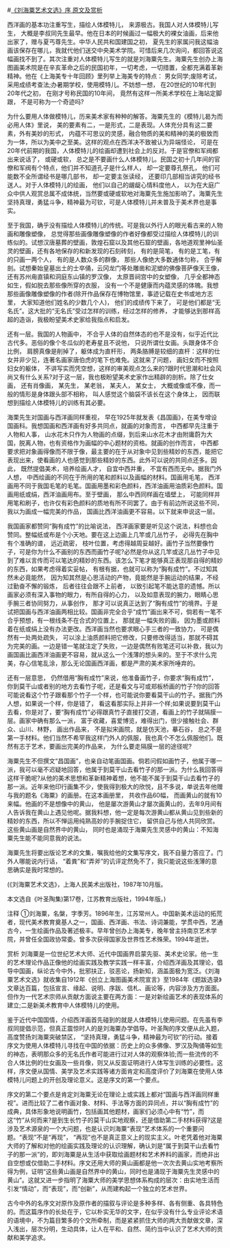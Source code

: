 #[《刘海粟艺术文选》序 原文及赏析](https://www.vrrw.net/wx/14443.html)

西洋画的基本功注重写生，描绘人体模特儿， 来源极古。我国人对人体模特儿写生， 大概是李叔同先生最早。他在日本的时候画过一幅极大的裸女油画，后来他出家了，赠与夏丐尊先生。中华人民共和国建国之初， 夏先生的家属问我这幅油画该保存在哪儿，我就代他们送交中央美术学院。可惜后来几次询问，都回答说这幅画找不到了。其次注重对人体模特儿写生的就是刘海粟先生。海粟先生创办上海图画美术院是在辛亥革命之后的民国初年，一切考虑，一切措置，全都充满着革新精神。他在《上海美专十年回顾》里列举上海美专的特点： 男女同学;废除考试， 采用成绩考查法;办暑期学校，使用模特儿。不妨想一想， 在20世纪的10年代到20年代之初， 在刚才号称民国的10年间， 竟然有这样一所美术学校在上海站定脚跟， 不是可称为一个奇迹吗?

为什么要用人体做模特儿，历来美术家有种种的解答。海粟先生的《模特儿曷为而必用人体》里说， 美的要素有二，一是形式，二是表现。人体充分具有这二要素，外有美妙的形式， 内蕴不可思议的灵感，融合物质的美和精神的美的极致而为一体，所以为美中之至美。这样的观点在西洋决不致被认为异端怪论， 可是在20年代前期的我国，人体模特儿的绘画却遭到社会上的反对。于是官僚和军阀都出来说话了， 或硬或软， 总之是不要画什么人体模特儿。民国之初十几年间的官僚和军阀有个特点，他们并不知道孔子是什么样人， 却一定要尊孔祭孔， 他们可能数不全所谓经书是哪几部书， 却一定要主张读经， 还要印几部相当讲究的经书送人。对于人体模特儿的绘画， 他们以自己的龌龊心情料度他人， 以为在大庭广众中供人观赏总属不成体统，当然要或硬或软地对海粟先生施加影响了。海粟先生坚持真理，勇猛斗争，精神最为可钦，可是人体模特儿并未普及于美术界也是事实。

至于我国，确乎没有描绘人体模特儿的传统。可是我以外行人的眼光看古来的人物画和雕像塑像， 总觉得那些画像雕像塑像的作者好像都受过描绘人体模特儿的训练似的。试想汉唐墓葬的壁画，敦煌石窟以及其他石窟的壁画，各地道观里神仙圣灵的壁画，还有各地保存的和新发现的石刻砖刻， 有的是简笔， 有的是工笔，有的只画一两个人， 有的是人数众多的群像， 那些人像绝大多数通体匀称， 合乎解剖。试想秦始皇墓出土的士卒俑，云冈龙门等处雕凿和泥塑的佛像菩萨像天王像，还有苏州甪直镇和洞庭东山镇的罗汉像， 太原晋祠宫中的女塑像， 几乎全都神态如生，假如脱去那些像所穿的衣服， 没有一个不是健康而内蕴灵感的体魄。我想那些画像雕像塑像的作者(除开作品保存在博物馆里，事迹记载在史书或地方志里， 大家知道他们姓名的少数几个人)， 他们的成绩传下来了， 可是他们都是“无名氏”。这大批的“无名氏”受过怎样的训练，经过怎样的修养， 才能够达到那样高超的造诣，我极盼望美术史家给我指点和启发。



还有一层。我国的人物画中， 不合乎人体的自然体态的也不是没有，似乎近代比古代多。恶俗的像个冬瓜似的老寿星且不说他， 只说所谓仕女画。头跟身体不合比例， 肩膀真像是削掉了，躯体成为直杆形， 两条胳膊是较细的直杆：这样的仕女并非少见，连著名画家唐伯虎的笔下也难免。这就来了问题， 画妇女而不按照妇女的躯体， 不讲写实而凭空想，这样的审美观点怎么来的?跟时代思潮和社会风尚又有什么关系?对于这一层，我也极盼望美术史家作出精辟的剖析。除了仕女画， 还有肖像画， 某先生， 某老翁， 某夫人， 某女士， 大概或像或不像，而一般的情形是身体跟头部不相称， 叫人感觉这个脑袋不该长在这个身体上， 因而联想到描绘人体模特儿的训练有其必要。

海栗先生对国画与西洋画同样重视， 早在1925年就发表《昌国画》，在美专增设国画科。我想国画和西洋画有好多共同点，就画的对象而言， 中西都早先注重于人物和人事， 山水花木只作为人物画的点缀，到后来山水花木才由附庸蔚为大国，脱离人物，也有资格作为画幅的中心题材的资格。就画的创作而言， 中西都要求把对象画得像而不限于像，最主要的在于从对象中见到些精妙的东西，能把它表现出来，使看画的人也感觉到那些精妙的东西。此外可以说的共同点还多。因此， 既然提倡美术，培养绘画人才， 自宜中西并重， 不宜有西而无中。据我门外人想， 中西绘画的不同在于所用的笔和颜料以及画幅的材料。国画用毛笔， 西洋画用不同于我国毛笔的毛笔。国画用墨和彩色颜料，西洋油画用油质彩色颜料。国画用纸或绢，西洋油画用布。至于壁画， 那么中西同样画在墙壁上， 可能同样并用笔和刷子，也许仅有彩色颜料的质地有所不同罢了。由于有前边所说这些不同，我以为画成一幅完美的作品， 国画比西洋油画更不容易。以下就来申说这一层。

我国画家都赞同“胸有成竹”的比喻说法， 西洋画家要是听见这个说法，料想也会赞同。整幅纸或布是个小天地。要在这上边画上几竿或几丛竹子， 必得先在胸中有个准确的谱， 远近疏密， 枝叶位置，考虑得越周妥越好。画竹子当然要像竹子，可是你为什么不画别的东西而画竹子呢?必然是你从这几竿或这几丛竹子中见到了难以言传而可以笔达的精妙的东西。该怎么下笔才能够真正表现那自得的精妙的东西，如果考虑得着实妥帖， 有根有据，也就可以称为“胸有成竹”。不过知其然未必竟能然， 因为知其然是心思活动的产物，竟能然是手腕运动的结果，不经过勤奋不懈的锻炼， 后者往往会跟不上前者， 以致引起笔不能达意的遗憾。所以画家必须有深入事物的眼力，有所自得的心力， 以及如意表现的腕力，眼睛心思手腕三者协同努力，从事创作， 那才可以说真正达到了“胸有成竹”的境界。于是试把国画与西洋油画两相比较。国画非完全合乎“成竹”画出来不可，倘若有一笔不合乎预想，有一根线条不在合式的位置上， 那就是一幅失败的画， 因为墨或颜料着在纸或绢上没有办法更改。西洋画当然也要求眼心手三者的一致协力， 可是偶然有一处两处疏失， 可以涂上油质颜料把它修改，只要修改得适当，那就不碍其为完美的画。一边是错一笔就注定了失败，一边是偶然有败笔还可以补救，我以为画国画比画西洋油画更不容易，就从这么一个浅薄的想头来的。至于不求什么完美，存心信笔乱涂，那么无论国画西洋画，都是严肃的美术家所唾弃的。

还有一层意思， 仍然借用“胸有成竹”来说，他准备画竹子，你要求“胸有成竹”，你到莫干山或者别的地方去看竹子呢，还是看文与可或郑板桥画的竹子?你的回答可能说看这个竹子跟看那个竹子一个样，也可能说你要看莫干山的竹子。据我门外人想，如果说一个样，你是错了， 看这看那实际上并非一个样;如果说要到莫干山去看，你是对了，要“胸有成竹”必得跟真竹子直接打交道，看画上的竹子就隔膜一层。画家中确有那么一派， 富于收藏，喜爱博览，难得出门，很少接触社会、群众、山川、林野， 画出作品来， 不是拟宋画院，就是仿天池，摹石谷， 总之不是第一手材料。他们当然不希罕我这样门外人的佩服，我也真个不怎么佩服他们。既然有志于艺术，要画出完美的作品来， 为什么要走隔膜一层的途径呢?

海粟先生不但撰文“昌国画”，也亲自动笔画国画。倘若问假如画竹子，他属于哪一派，我可以毫不迟疑地回答，他属于到莫干山去看竹子的那一派。为什么我回答得这样干脆呢?从他的美术思想和革新精神着想，他不能不属于到莫干山去看竹子的那一派。近年来他印行画集不少，使我得到极大的欣悦，且不多说，单说去年他赠与我的题名《海粟》的画册。在这本画册里， 共收作品60幅， 而画黄山的就有10来幅。他画的不是想像中的黄山， 他是屡次游黄山才屡次画黄山的，去年9月间有人告诉我在黄山上遇见他呢。据我料想，他一定是每次游黄山都从黄山见到些新的精妙的东西，所以不惮运用纯熟高妙的手腕捉住它， 留供自己与他人共同欣赏。这些黄山画是自然界中的黄山， 同时也是涌现于海粟先生灵感中的黄山：不知海粟先生能不能同意我的说法。

海粟先生将要出版论艺术的文集，嘱我给他的文集写序文，我不自量力答应了。门外人哪能说内行话， “着粪”和“弄斧”的讥评定然免不了，我只能说这些浅薄的意思确实是我时常想的。

(《刘海粟艺术文选》，上海人民美术出版社，1987年10月版。

本文选自《叶圣陶集)第17卷，江苏教育出版社，1994年版。)

注释 ①刘海粟，名槃，字季芳。1896年生，江苏常州人。中国新美术运动的拓荒者，现代美术教育奠基人之一，国画、西洋画、书法、诗词兼能，学贯中西，艺通古今，一生绘画作品及著述极丰。早年曾创办上海美专，晚年曾主持南京艺术学院，并曾任全国政协常委。曾多次获得国家及世界性艺术殊荣。1994年逝世。

赏析 刘海粟是一位世纪艺术大师、近代中国画界启蒙先驱、美术史论家。他一生的艺术理论作品正像他的绘画实践及教学实践一样丰富，介绍西洋画及其理论，倡导中国画，纵论古今中外，批邪扶正，驳恶论，扬新知，涵盖面极为宽泛。《刘海粟艺术文选》就收集自1912年《创立上海图画美术院宣言》至1984年《题跋选录》文章达百篇，包括宣言、缘起、说明、序跋、信札、画论等，内容涉及方方面面。但作为一代艺术宗师从贡献方面说主要在两方面：一是对新绘画艺术的表现体系的建立;二是新美术教育中人体模特儿的使用。

鉴于近代中国国情，介绍西洋画首先碰到的就是人体模特儿使用问题。在先虽有李叔同提倡示范，但真正震惊时人的是刘海粟办学倡导。叶圣陶的序文便从此入题，高度赞扬刘海粟突破禁区， “坚持真理，勇猛斗争，精神最为可钦”的行动。接着序文为使用人体模特儿寻找在中国的依据：历史上的众多佛像、罗汉及陶俑等如生的神态，表明那众多的无名氏作者可能进行过对人体的观察体验;而一些流传的不合人体比例的仕女画及一些肖像，则又从反面证明进行人体写生训练的必要性。这样，序文便从国情、美学及艺术实践等诸方面肯定和高度评价了刘海粟在使用人体模特儿问题上的开创及理论意义。这是序文的第一个要点。

序文的第二个要点是肯定刘海粟无论在理论上或实践上都对“国画与西洋画同样重视”。进而比较了二者作画对象、材料、手法等方面的异同点，并以“胸有成竹”的成典，具体形象地说明画竹，包括画其他题材，画家们必须心中有“竹”，而这“竹”从何而来?是到生长竹子的莫干山实地观察，还是借助第二手材料获得?这是涉及艺术源泉的一个大问题，也是认识刘海粟“表现”艺术体系的一个重要问题。“表现”不是“再现”， “再现”也不是真正意义上的现实主义。叶老凭着他对海粟大师的了解和对他的绘画实践及理论的认识理解，确认刘是“属于到莫干山去看竹子的那一派”的，即刘海粟是从生活中获取绘画题材和艺术养料的画家，而绝非出自空想或仅借助二手材料。序文还用大师的黄山画都是他一次次去黄山实地考察所得为例，证明“这些黄山画是自然界中的黄山，同时也是涌现于海粟先生灵感中的黄山”。这就又进一步指明了海粟大师的美学思想体系构成的层次：由实地生活而引发“情动”，而“表现”，而“创新”，从而建构起一个独立的艺术世界。

古今中外的名序文对原作及原作者的描叙与评论是多种多样、各有侧重、各具特色的。而这篇序作的长处在于，它以朴实无华的文字，在似乎没有什么专业评论术语的语境中，不为篇目繁多的个文所牵制，而是紧紧抓住大师的两大贡献做文章，深入浅出，层次分明，生动具体，让人在平和、自然、简约当中认识了艺术大师的贡献和美学追求。

